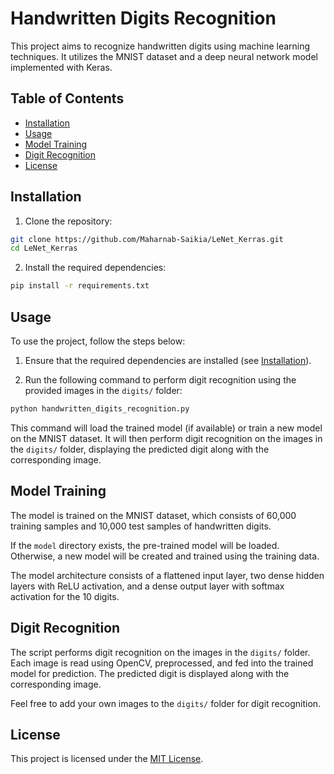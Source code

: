 # Handwritten Digits Recognition

This project aims to recognize handwritten digits using machine learning techniques. It utilizes the MNIST dataset and a deep neural network model implemented with Keras.

## Table of Contents
- [Installation](#installation)
- [Usage](#usage)
- [Model Training](#model-training)
- [Digit Recognition](#digit-recognition)
- [License](#license)

## Installation

1. Clone the repository:

```bash
git clone https://github.com/Maharnab-Saikia/LeNet_Kerras.git
cd LeNet_Kerras
```

2. Install the required dependencies:

```bash
pip install -r requirements.txt
```

## Usage

To use the project, follow the steps below:

1. Ensure that the required dependencies are installed (see [Installation](#installation)).

2. Run the following command to perform digit recognition using the provided images in the `digits/` folder:

```bash
python handwritten_digits_recognition.py
```

This command will load the trained model (if available) or train a new model on the MNIST dataset. It will then perform digit recognition on the images in the `digits/` folder, displaying the predicted digit along with the corresponding image.

## Model Training

The model is trained on the MNIST dataset, which consists of 60,000 training samples and 10,000 test samples of handwritten digits.

If the `model` directory exists, the pre-trained model will be loaded. Otherwise, a new model will be created and trained using the training data.

The model architecture consists of a flattened input layer, two dense hidden layers with ReLU activation, and a dense output layer with softmax activation for the 10 digits.

## Digit Recognition

The script performs digit recognition on the images in the `digits/` folder. Each image is read using OpenCV, preprocessed, and fed into the trained model for prediction. The predicted digit is displayed along with the corresponding image.

Feel free to add your own images to the `digits/` folder for digit recognition.

## License

This project is licensed under the [MIT License](LICENSE).
